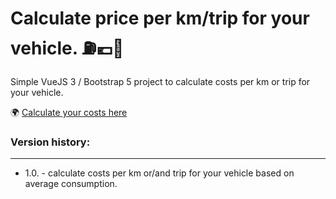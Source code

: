 # Calculate price per km/trip for your vehicle. ⛽️💶🚗

Simple VueJS 3 / Bootstrap 5 project to calculate costs per km or trip for your vehicle.

🌍 [Calculate your costs here](https://trusting-galileo-9b022b.netlify.app/)

### Version history:

---

- 1.0. - calculate costs per km or/and trip for your vehicle based on average consumption.
